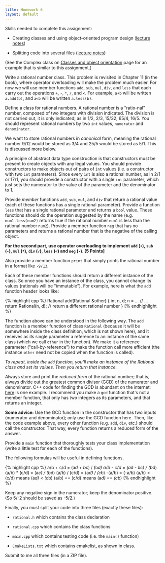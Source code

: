 ```yaml
---
title: Homework 6
layout: default
---
```



Skills needed to complete this assignment:

  - Creating classes and using object-oriented program design
    ([lecture notes](/cse2122/lecture/classes-and-object-orientation.html))

  - Splitting code into several files
    ([lecture notes](/cse2122/lecture/splitting-code.html))

(See the Complex class on [Classes and object orientation](/cse2122/lecture/class-example.html) 
page for an example that is similar to this assignment.)

Write a rational number class. This problem is revisited in Chapter 11
(in the book), where operator overloading will make the problem much
easier. For now we will use member functions `add`, `sub`, `mul`,
`div`, and `less` that each carry out the operations `+`, `-`, `*`,
`/`, and `<`. For example, `a+b` will be written `a.add(b)`, and `a<b`
will be written `a.less(b)`.

Define a class for rational numbers. A rational number is a
"ratio-nal" number, composed of two integers with division
indicated. The division is not carried out, it is only indicated, as
in 1/2, 2/3, 15/32, 65/4, 16/5. You should represent rational numbers
by two `int` values, `numerator` and `denominator`.

We want to store rational numbers in *canonical* form, meaning the
rational number 9/12 would be stored as 3/4 and 25/5 would be stored
as 5/1. This is discussed more below.

A principle of abstract data type construction is that constructors
must be present to create objects with any legal values. You should
provide constructors to make objects out of pairs of `int` values
(i.e. a constructor with two `int` parameters). Since every `int` is
also a rational number, as in 2/1 or 17/1, you should provide a
constructor with a single `int` parameter, which just sets the
numerator to the value of the parameter and the denominator to 1.

Provide *member* functions `add`, `sub`, `mul`, and `div` that return
a rational value (each of these functions has a single rational
parameter). Provide a function `less` that has a single rational
parameter and returns a `bool` value. These functions should do the
operation suggested by the name (e.g. `num1.less(num2)` returns true
if the rational number `num1` is less than the rational number
`num2`). Provide a member function `neg` that has no parameters and
returns a rational number that is the negative of the calling object.

**For the second part, use operator overloading to implement `add` (`+`), `sub` (`-`), `mul` (`*`), `div` (`/`), `less` (`<`) and `neg` (`-`). [5 Points]**

Also provide a member function `print` that simply prints the rational
number in a format like `-9/13`.

Each of these member functions should return a different instance of
the class. So once you have an instance of the class, you cannot
change its values (rationals will be "immutable"). For example, here
is what the `add` function header looks like:

{% highlight cpp %}
Rational add(Rational &other)
{
    int n, d;
    n = ...
    // ...
    return Rational(n, d);  // return a different rational number
}
{% endhighlight %}

The function above can be understood in the following way. The `add`
function is a member function of class `Rational` (because it will be
somewhere inside the class definition, which is not shown here), and
it receives as its single parameter a reference to an instance of the
same class (which we call `other` in the function). We make it a
reference parameter ("call-by-reference") to make the function call
more efficient (the instance `other` need not be copied when the
function is called).

*To repeat, inside the `add` function, you'll make an instance of the
Rational class and set its values. Then you return that instance.*

Always store and print the *reduced form* of the rational number; that
is, always divide out the greatest common divisor (GCD) of the
numerator and denominator. C++ code for finding the GCD is abundant on
the internet;
[here](http://www.aivosto.com/visustin/sample/gcd-c.html) is one
example. I recommend you make a `gcd` function that's not a member
function, that only has two integers as its parameters, and that
returns an integer.

**Some advice:** Use the GCD function in the constructor that has two
inputs (numerator and denominator); only use the GCD function
here. Then, like the code example above, every other function
(e.g. `add`, `div`, etc.) should call the constructor. That way, every
function returns a reduced form of the answer.

Provide a `main` function that thoroughly tests your class
implementation (write a little test for each of the functions).

The following formulas will be useful in defining functions.

{% highlight cpp %}
a/b + c/d = (a*d + b*c) / (b*d)
a/b - c/d = (a*d - b*c) / (b*d)
(a/b) * (c/d) = (a*c) / (b*d)
(a/b) / (c/d) = (a*d) / (c*b)
-(a/b) = (-a/b)
(a/b) < (c/d) means (a*d) < (c*b)
(a/b) == (c/d) means (a*d) == (c*b)
{% endhighlight %}

Keep any negative sign in the numerator; keep the denominator
positive. (So 5/-2 should be saved as -5/2.)

Finally, you must split your code into three files (exactly these
files):

  - `rational.h` which contains the class declaration

  - `rational.cpp` which contains the class functions

  - `main.cpp` which contains testing code (i.e. the `main()`
    function)
  - `CmakeLists.txt` which contains cmakelist, as shown in class.

Submit to me all three files (in a ZIP file).
